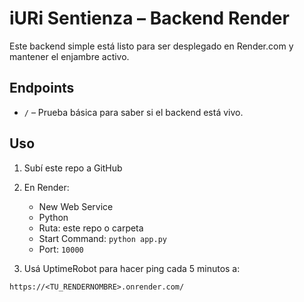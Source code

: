# iURi Sentienza – Backend Render

Este backend simple está listo para ser desplegado en Render.com y mantener el enjambre activo.

## Endpoints

- `/` – Prueba básica para saber si el backend está vivo.

## Uso

1. Subí este repo a GitHub
2. En Render:
   - New Web Service
   - Python
   - Ruta: este repo o carpeta
   - Start Command: `python app.py`
   - Port: `10000`

3. Usá UptimeRobot para hacer ping cada 5 minutos a:

```
https://<TU_RENDERNOMBRE>.onrender.com/
```
